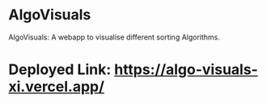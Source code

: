 # AlgoVisuals
AlgoVisuals: A webapp to visualise different sorting Algorithms.
# Deployed Link: https://algo-visuals-xi.vercel.app/
